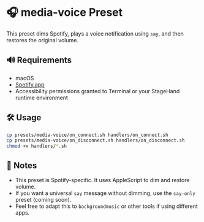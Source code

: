 # 🎧 media-voice Preset

This preset dims Spotify, plays a voice notification using `say`, and then restores the original volume.

## 🔊 Requirements

- macOS
- [Spotify.app](https://www.spotify.com)
- Accessibility permissions granted to Terminal or your StageHand runtime environment

## 🛠️ Usage

```bash
cp presets/media-voice/on_connect.sh handlers/on_connect.sh
cp presets/media-voice/on_disconnect.sh handlers/on_disconnect.sh
chmod +x handlers/*.sh
```

## 🧠 Notes

- This preset is Spotify-specific. It uses AppleScript to dim and restore volume.
- If you want a universal `say` message without dimming, use the `say-only` preset (coming soon).
- Feel free to adapt this to `backgroundmusic` or other tools if using different apps.
